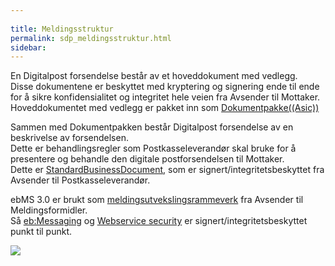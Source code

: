 ```yaml
---
  
title: Meldingsstruktur  
permalink: sdp_meldingsstruktur.html
sidebar:
---
```


En Digitalpost forsendelse består av et hoveddokument med vedlegg.  
Disse dokumentene er beskyttet med kryptering og signering ende til ende
for å sikre konfidensialitet og integritet hele veien fra Avsender til
Mottaker.  
Hoveddokumentet med vedlegg er pakket inn som
[Dokumentpakke((Asic))](forretningslag/Dokumentpakke/index.md)

Sammen med Dokumentpakken består Digitalpost forsendelse av en
beskrivelse av forsendelsen.  
Dette er behandlingsregler som Postkasseleverandør skal bruke for å
presentere og behandle den digitale postforsendelsen til Mottaker.  
Dette er [StandardBusinessDocument](forretningslag/StandardBusinessDocument/index.md), som er
signert/integritetsbeskyttet fra Avsender til Postkasseleverandør.

ebMS 3.0 er brukt som [meldingsutvekslingsrammeverk](transportlag/Meldingsutveksling/index.md) fra Avsender til
Meldingsformidler.  
Så [eb:Messaging](transportlag/Messaging.md) og [Webservice
security](../oppslagstjenesten/ws-security/WebserviceSecurity.md) er signert/integritetsbeskyttet punkt til
punkt.


![](../felleslosninger/meldingsstruktur_enkel.jpg)
